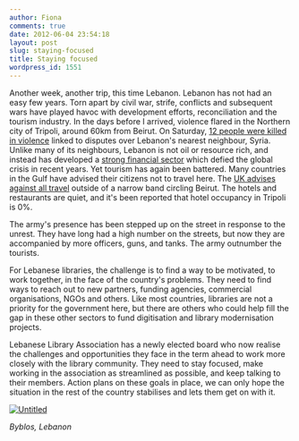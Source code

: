 ```yaml
---
author: Fiona
comments: true
date: 2012-06-04 23:54:18
layout: post
slug: staying-focused
title: Staying focused
wordpress_id: 1551
---
```


Another week, another trip, this time Lebanon. Lebanon has not had an easy few years. Torn apart by civil war, strife, conflicts and subsequent wars have played havoc with development efforts, reconciliation and the tourism industry. In the days before I arrived, violence flared in the Northern city of Tripoli, around 60km from Beirut. On Saturday, [12 people were killed in violence](http://www.bbc.co.uk/news/world-middle-east-18313128) linked to disputes over Lebanon's nearest neighbour, Syria. Unlike many of its neighbours, Lebanon is not oil or resource rich, and instead has developed a [strong financial sector](http://en.wikipedia.org/wiki/Economy_of_Lebanon) which defied the global crisis in recent years. Yet tourism has again been battered. Many countries in the Gulf have advised their citizens not to travel here. The [UK advises against all travel](http://www.fco.gov.uk/en/travel-and-living-abroad/travel-advice-by-country/middle-east-north-africa/lebanon) outside of a narrow band circling Beirut. The hotels and restaurants are quiet, and it's been reported that hotel occupancy in Tripoli is 0%.

The army's presence has been stepped up on the street in response to the unrest. They have long had a high number on the streets, but now they are accompanied by more officers, guns, and tanks. The army outnumber the tourists.

For Lebanese libraries, the challenge is to find a way to be motivated, to work together, in the face of the country's problems. They need to find ways to reach out to new partners, funding agencies, commercial organisations, NGOs and others. Like most countries, libraries are not a priority for the government here, but there are others who could help fill the gap in these other sectors to fund digitisation and library modernisation projects.

Lebanese Library Association has a newly elected board who now realise the challenges and opportunities they face in the term ahead to work more closely with the library community. They need to stay focused, make working in the association as streamlined as possible, and keep talking to their members. Action plans on these goals in place, we can only hope the situation in the rest of the country stabilises and lets them get on with it.

[![Untitled](http://farm8.staticflickr.com/7226/7156801237_7480c5be62_n.jpg)](http://www.flickr.com/photos/blisspix/7156801237/)  


_Byblos, Lebanon_
